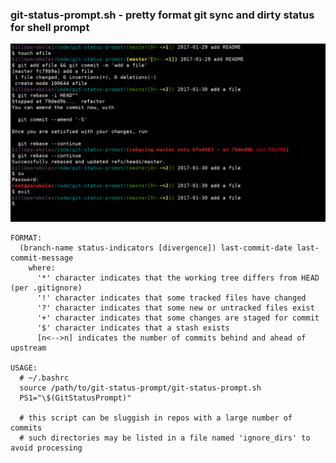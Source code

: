 ### git-status-prompt.sh - pretty format git sync and dirty status for shell prompt

![git-status-prompt screenshot][scrot]

```
FORMAT:
  (branch-name status-indicators [divergence]) last-commit-date last-commit-message
    where:
      '*' character indicates that the working tree differs from HEAD (per .gitignore)
      '!' character indicates that some tracked files have changed
      '?' character indicates that some new or untracked files exist
      '+' character indicates that some changes are staged for commit
      '$' character indicates that a stash exists
      [n<-->n] indicates the number of commits behind and ahead of upstream

USAGE:
  # ~/.bashrc
  source /path/to/git-status-prompt/git-status-prompt.sh
  PS1="\$(GitStatusPrompt)"

  # this script can be sluggish in repos with a large number of commits
  # such directories may be listed in a file named 'ignore_dirs' to avoid processing
```


[scrot]: data/git-status-prompt-scrot.png "git-status-prompt screenshot"
